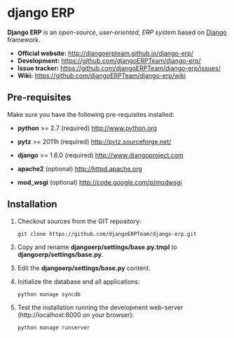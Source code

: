 django ERP
==========

**Django ERP** is an _open-source_, _user-oriented_, *ERP system* based on [Django](http://www.djangoproject.com) framework.

 * **Official website:** http://djangoerpteam.github.io/django-erp/
 * **Development:** https://github.com/djangoERPTeam/django-erp/
 * **Issue tracker:** https://github.com/djangoERPTeam/django-erp/issues/
 * **Wiki:** https://github.com/djangoERPTeam/django-erp/wiki

Pre-requisites
--------------

Make sure you have the following pre-requisites installed:

 * **python** >= 2.7 (required)
   http://www.python.org

 * **pytz** >= 2011h (required)
   http://pytz.sourceforge.net/

 * **django** >= 1.6.0 (required)
   http://www.djangoproject.com

 * **apache2** (optional)
   http://httpd.apache.org

 * **mod_wsgi** (optional)
   http://code.google.com/p/modwsgi

Installation
------------

1. Checkout sources from the GIT repository:

    `git clone https://github.com/djangoERPTeam/django-erp.git`

2. Copy and rename **djangoerp/settings/base.py.tmpl** to  **djangoerp/settings/base.py**.
 
3. Edit the **djangoerp/settings/base.py** content.

4. Initialize the database and all applications:

    `python manage syncdb`

5. Test the installation running the development web-server (http://localhost:8000 on your browser):

    `python manage runserver`
